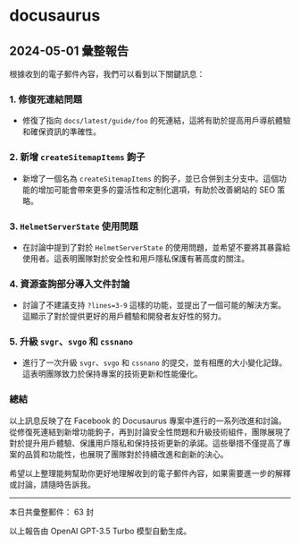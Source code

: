 # docusaurus

## 2024-05-01 彙整報告

根據收到的電子郵件內容，我們可以看到以下關鍵訊息：



### 1. 修復死連結問題

- 修復了指向 `docs/latest/guide/foo` 的死連結，這將有助於提高用戶導航體驗和確保資訊的準確性。



### 2. 新增 `createSitemapItems` 鉤子

- 新增了一個名為 `createSitemapItems` 的鉤子，並已合併到主分支中。這個功能的增加可能會帶來更多的靈活性和定制化選項，有助於改善網站的 SEO 策略。



### 3. `HelmetServerState` 使用問題

- 在討論中提到了對於 `HelmetServerState` 的使用問題，並希望不要將其暴露給使用者。這表明團隊對於安全性和用戶隱私保護有著高度的關注。



### 4. 資源查詢部分導入文件討論

- 討論了不建議支持 `?lines=3-9` 這樣的功能，並提出了一個可能的解決方案。這顯示了對於提供更好的用戶體驗和開發者友好性的努力。



### 5. 升級 `svgr`、`svgo` 和 `cssnano`

- 進行了一次升級 `svgr`、`svgo` 和 `cssnano` 的提交，並有相應的大小變化記錄。這表明團隊致力於保持專案的技術更新和性能優化。



### 總結

以上訊息反映了在 Facebook 的 Docusaurus 專案中進行的一系列改進和討論。從修復死連結到新增功能鉤子，再到討論安全性問題和升級技術組件，團隊展現了對於提升用戶體驗、保護用戶隱私和保持技術更新的承諾。這些舉措不僅提高了專案的品質和功能性，也展現了團隊對於持續改進和創新的決心。



希望以上整理能夠幫助你更好地理解收到的電子郵件內容，如果需要進一步的解釋或討論，請隨時告訴我。



---



本日共彙整郵件： 63 封



以上報告由 OpenAI GPT-3.5 Turbo 模型自動生成。